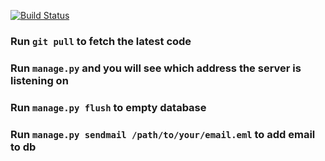 [![Build Status](https://travis-ci.org/dhudaddy/prism.png?branch=master)](https://travis-ci.org/dhudaddy/prism)

### Run `git pull` to fetch the latest code

### Run `manage.py` and you will see which address the server is listening on

### Run `manage.py flush` to empty database

### Run `manage.py sendmail /path/to/your/email.eml` to add email to db
